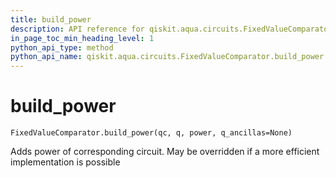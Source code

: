 ```yaml
---
title: build_power
description: API reference for qiskit.aqua.circuits.FixedValueComparator.build_power
in_page_toc_min_heading_level: 1
python_api_type: method
python_api_name: qiskit.aqua.circuits.FixedValueComparator.build_power
---
```


# build\_power

<span id="qiskit.aqua.circuits.FixedValueComparator.build_power" />

`FixedValueComparator.build_power(qc, q, power, q_ancillas=None)`

Adds power of corresponding circuit. May be overridden if a more efficient implementation is possible

